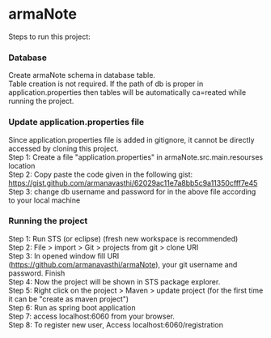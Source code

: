 # armaNote

Steps to run this project:

### Database
Create armaNote schema in database table. <br>
Table creation is not required. If the path of db is proper in application.properties then tables will be automatically ca=reated while running the project. <br>

### Update application.properties file
Since application.properties file is added in gitignore, it cannot be directly accessed by cloning this project. <br>
Step 1: Create a file "application.properties" in armaNote.src.main.resourses location <br>
Step 2: Copy paste the code given in the following gist: <br>
https://gist.github.com/armanavasthi/62029ac11e7a8bb5c9a11350cfff7e45  <br>
Step 3: change db username and password for in the above file according to your local machine


### Running the project
Step 1: Run STS (or eclipse) (fresh new workspace is recommended) <br>
Step 2: File > import > Git > projects from git > clone URI <br>
Step 3: In opened window fill URI (https://github.com/armanavasthi/armaNote), your git username and password. Finish <br>
Step 4: Now the project will be shown in STS package explorer. <br>
Step 5: Right click on the project > Maven > update project (for the first time it can be "create as maven project") <br>
Step 6: Run as spring boot application <br>
Step 7: access localhost:6060 from your browser. <br>
Step 8: To register new user, Access localhost:6060/registration <br>